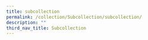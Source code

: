 ```yaml
---
title: subcollection
permalink: /collection/Subcollection/subcollection/
description: ""
third_nav_title: Subcollection
---
```

